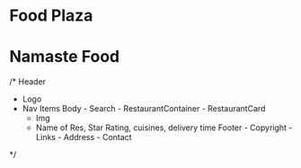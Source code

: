 # Food Plaza

# Namaste Food

/*
Header
   - Logo
   - Nav Items
Body
    - Search
    - RestaurantContainer
    - RestaurantCard
        - Img
        - Name of Res, Star Rating, cuisines, delivery time
Footer
    - Copyright
    - Links
    - Address
    - Contact

*/